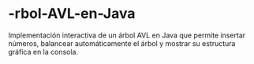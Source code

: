 # -rbol-AVL-en-Java
Implementación interactiva de un árbol AVL en Java que permite insertar números, balancear automáticamente el árbol y mostrar su estructura gráfica en la consola.
